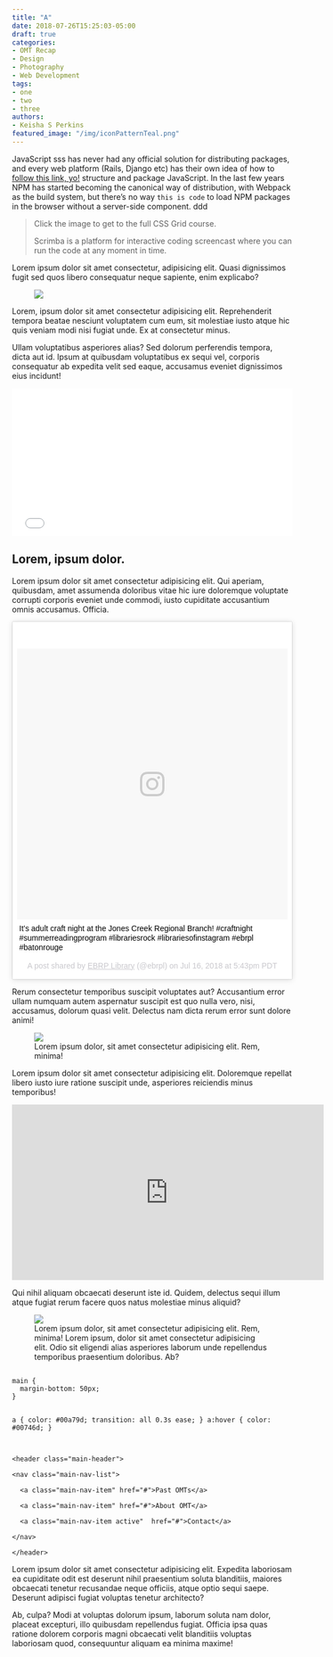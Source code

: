 ```yaml
---
title: "A"
date: 2018-07-26T15:25:03-05:00
draft: true
categories:
- OMT Recap
- Design
- Photography
- Web Development
tags:
- one
- two
- three
authors:
- Keisha S Perkins
featured_image: "/img/iconPatternTeal.png"
---
```


<p>JavaScript sss has never had any official solution for distributing packages, and every web platform (Rails, Django etc) has their own idea of how to <a href="#">follow this link, yo!</a> structure and package JavaScript. In the last few years NPM has started becoming the canonical way of distribution, with Webpack as the build system, but there’s no way <code>this is code</code> to load NPM packages in the browser without a server-side component. ddd</p>
<blockquote>
Click the image to get to the full CSS Grid course.
<p>Scrimba is a platform for interactive coding screencast where you can run the code at any moment in time.</p>
</blockquote>
<p>Lorem ipsum dolor sit amet consectetur, adipisicing elit. Quasi dignissimos fugit sed quos libero consequatur neque sapiente, enim explicabo?</p>
<figure>
<img src="https://images.unsplash.com/photo-1530533311959-33ac6a96f292?ixlib=rb-0.3.5&ixid=eyJhcHBfaWQiOjEyMDd9&s=8c640cde349092507b0eb209bb9f95f5&auto=format&fit=crop&w=1350&q=80">

</figure>
<p>Lorem, ipsum dolor sit amet consectetur adipisicing elit. Reprehenderit tempora beatae nesciunt voluptatem cum eum, sit molestiae iusto atque hic quis veniam modi nisi fugiat unde. Ex at consectetur minus.</p>
<p>Ullam voluptatibus asperiores alias? Sed dolorum perferendis tempora, dicta aut id. Ipsum at quibusdam voluptatibus ex sequi vel, corporis consequatur ab expedita velit sed eaque, accusamus eveniet dignissimos eius incidunt!</p>
<iframe height='265' scrolling='no' title='Simon Game From Scratch' src='//codepen.io/KeishaSPerkins/embed/6c282928a9e5ed287f259813f5a08ed9/?height=265&theme-id=dark&default-tab=css,result&embed-version=2' frameborder='no' allowtransparency='true' allowfullscreen='true' style='width: 100%;'>See the Pen <a href='https://codepen.io/KeishaSPerkins/pen/6c282928a9e5ed287f259813f5a08ed9/'>Simon Game From Scratch</a> by Keisha (<a href='https://codepen.io/KeishaSPerkins'>@KeishaSPerkins</a>) on <a href='https://codepen.io'>CodePen</a>.
</iframe>
<h2>Lorem, ipsum dolor.</h2>
<p>Lorem ipsum dolor sit amet consectetur adipisicing elit. Qui aperiam, quibusdam, amet assumenda doloribus vitae hic iure doloremque voluptate corrupti corporis eveniet unde commodi, iusto cupiditate accusantium omnis accusamus. Officia.</p>
<blockquote class="instagram-media" data-instgrm-captioned data-instgrm-permalink="https://www.instagram.com/p/BlUCZa8HVA2/" data-instgrm-version="9" style=" background:#FFF; border:0;  box-shadow:0 0 1px 0 rgba(0,0,0,0.5),0 1px 10px 0 rgba(0,0,0,0.15); margin: 1px; max-width:540px; min-width:326px; padding:0; width:99.375%; width:-webkit-calc(100% - 2px); width:calc(100% - 2px);"><div style="padding:8px;"> <div style=" background:#F8F8F8; line-height:0; margin-top:40px; padding:50% 0; text-align:center; width:100%;"> <div style=" background:url(data:image/png;base64,iVBORw0KGgoAAAANSUhEUgAAACwAAAAsCAMAAAApWqozAAAABGdBTUEAALGPC/xhBQAAAAFzUkdCAK7OHOkAAAAMUExURczMzPf399fX1+bm5mzY9AMAAADiSURBVDjLvZXbEsMgCES5/P8/t9FuRVCRmU73JWlzosgSIIZURCjo/ad+EQJJB4Hv8BFt+IDpQoCx1wjOSBFhh2XssxEIYn3ulI/6MNReE07UIWJEv8UEOWDS88LY97kqyTliJKKtuYBbruAyVh5wOHiXmpi5we58Ek028czwyuQdLKPG1Bkb4NnM+VeAnfHqn1k4+GPT6uGQcvu2h2OVuIf/gWUFyy8OWEpdyZSa3aVCqpVoVvzZZ2VTnn2wU8qzVjDDetO90GSy9mVLqtgYSy231MxrY6I2gGqjrTY0L8fxCxfCBbhWrsYYAAAAAElFTkSuQmCC); display:block; height:44px; margin:0 auto -44px; position:relative; top:-22px; width:44px;"></div></div> <p style=" margin:8px 0 0 0; padding:0 4px;"> <a href="https://www.instagram.com/p/BlUCZa8HVA2/" style=" color:#000; font-family:Arial,sans-serif; font-size:14px; font-style:normal; font-weight:normal; line-height:17px; text-decoration:none; word-wrap:break-word;" target="_blank">It’s adult craft night at the Jones Creek Regional Branch! #craftnight #summerreadingprogram #librariesrock #librariesofinstagram #ebrpl #batonrouge</a></p> <p style=" color:#c9c8cd; font-family:Arial,sans-serif; font-size:14px; line-height:17px; margin-bottom:0; margin-top:8px; overflow:hidden; padding:8px 0 7px; text-align:center; text-overflow:ellipsis; white-space:nowrap;">A post shared by <a href="https://www.instagram.com/ebrpl/" style=" color:#c9c8cd; font-family:Arial,sans-serif; font-size:14px; font-style:normal; font-weight:normal; line-height:17px;" target="_blank"> EBRP Library</a> (@ebrpl) on <time style=" font-family:Arial,sans-serif; font-size:14px; line-height:17px;" datetime="2018-07-17T00:43:35+00:00">Jul 16, 2018 at 5:43pm PDT</time></p></div></blockquote> <script async defer src="//www.instagram.com/embed.js"></script><p>Rerum consectetur temporibus suscipit voluptates aut? Accusantium error ullam numquam autem aspernatur suscipit est quo nulla vero, nisi, accusamus, dolorum quasi velit. Delectus nam dicta rerum error sunt dolore animi!</p>
<figure>
<img src="https://images.unsplash.com/photo-1530480667809-b655d4dc3aaa?ixlib=rb-0.3.5&ixid=eyJhcHBfaWQiOjEyMDd9&s=d95de6418decb6042f2ab13f114f7ac0&auto=format&fit=crop&w=1487&q=80">
<figcaption>Lorem ipsum dolor, sit amet consectetur adipisicing elit. Rem, minima!</figcaption>
</figure>
<p>Lorem ipsum dolor sit amet consectetur adipisicing elit. Doloremque repellat libero iusto iure ratione suscipit unde, asperiores reiciendis minus temporibus!</p>
<iframe width="560" height="315" src="https://www.youtube.com/embed/SQCfOjhguO0" frameborder="0" allow="autoplay; encrypted-media" allowfullscreen></iframe>
<p>Qui nihil aliquam obcaecati deserunt iste id. Quidem, delectus sequi illum atque fugiat rerum facere quos natus molestiae minus aliquid?</p>
<figure>
<img src="https://images.unsplash.com/photo-1530512112376-c3928c2ee68a?ixlib=rb-0.3.5&ixid=eyJhcHBfaWQiOjEyMDd9&s=5fc0f97bef9c829632ad52cb1694bd37&auto=format&fit=crop&w=500&q=60">
<figcaption>Lorem ipsum dolor, sit amet consectetur adipisicing elit. Rem, minima! Lorem ipsum, dolor sit amet consectetur adipisicing elit. Odio sit eligendi alias asperiores laborum unde repellendus temporibus praesentium doloribus. Ab?</figcaption>
</figure>
<pre><code>
main {
  margin-bottom: 50px;
}

a {
  color: #00a79d;
  transition: all 0.3s ease;
}
a:hover {
  color: #00746d;
}
</code></pre>

<pre><code>
&lt;header class=&quot;main-header&quot;&gt;

&lt;nav class=&quot;main-nav-list&quot;&gt;

  &lt;a class=&quot;main-nav-item&quot; href=&quot;#&quot;&gt;Past OMTs&lt;/a&gt;

  &lt;a class=&quot;main-nav-item&quot; href=&quot;#&quot;&gt;About OMT&lt;/a&gt;

  &lt;a class=&quot;main-nav-item active&quot;  href=&quot;#&quot;&gt;Contact&lt;/a&gt;

&lt;/nav&gt;

&lt;/header&gt;
</code></pre>
<p>Lorem ipsum dolor sit amet consectetur adipisicing elit. Expedita laboriosam ea cupiditate odit est deserunt nihil praesentium soluta blanditiis, maiores obcaecati tenetur recusandae neque officiis, atque optio sequi saepe. Deserunt adipisci fugiat voluptas tenetur architecto?</p>
<p>Ab, culpa? Modi at voluptas dolorum ipsum, laborum soluta nam dolor, placeat excepturi, illo quibusdam repellendus fugiat. Officia ipsa quas ratione dolorem corporis magni obcaecati velit blanditiis voluptas laboriosam quod, consequuntur aliquam ea minima maxime!</p>
